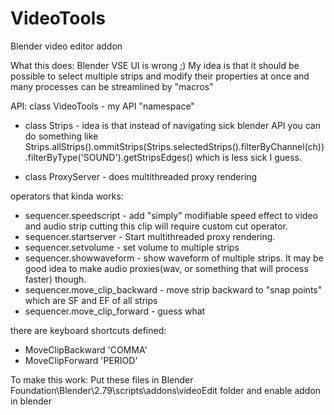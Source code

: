 # VideoTools
Blender video editor addon

What this does:
Blender VSE UI is wrong ;)
My idea is that it should be possible to select multiple strips and modify their properties at once and many processes can be streamlined by "macros"

API:
class VideoTools - my API "namespace"
  - class Strips - idea is that instead of navigating sick blender API you can do something like Strips.allStrips().ommitStrips(Strips.selectedStrips().filterByChannel(ch)).filterByType('SOUND').getStripsEdges()
  which is less sick I guess.
  
  - class ProxyServer - does multithreaded proxy rendering


operators that kinda works:
  - sequencer.speedscript - add "simply" modifiable speed effect to video and audio strip cutting this clip will require custom cut operator. 
  - sequencer.startserver - Start multithreaded proxy rendering.
  - sequencer.setvolume - set volume to multiple strips
  - sequencer.showwaveform - show waveform of multiple strips. It may be good idea to make audio proxies(wav, or something that will process faster) though.
  - sequencer.move_clip_backward - move strip backward to "snap points" which are SF and EF of all strips
  - sequencer.move_clip_forward - guess what

there are keyboard shortcuts defined:
  - MoveClipBackward  'COMMA'
  - MoveClipForward   'PERIOD'

To make this work:
Put these files in Blender Foundation\Blender\2.79\scripts\addons\videoEdit folder and enable addon in blender

